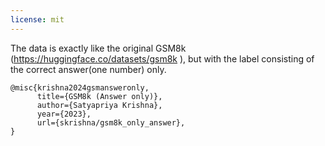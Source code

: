 ```yaml
---
license: mit
---
```


The data is exactly like the original GSM8k (https://huggingface.co/datasets/gsm8k ), but with the label consisting of the correct answer(one number) only. 

```
@misc{krishna2024gsmansweronly,
      title={GSM8k (Answer only)}, 
      author={Satyapriya Krishna},
      year={2023},
      url={skrishna/gsm8k_only_answer}, 
}
```